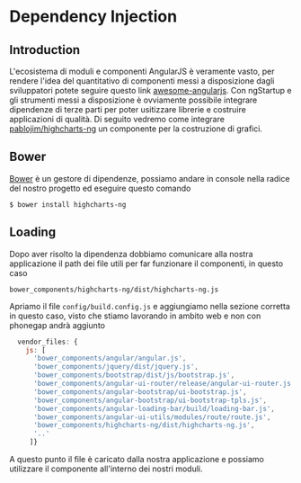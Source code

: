 # Dependency Injection

## Introduction
L'ecosistema di moduli e componenti AngularJS è veramente vasto, per rendere l'idea del quantitativo di componenti messi a disposizione dagli sviluppatori potete seguire questo link [awesome-angularjs](https://github.com/gianarb/awesome-angularjs).
Con ngStartup e gli strumenti messi a disposizione è ovviamente possibile integrare dipendenze di terze parti per poter usitizzare librerie e costruire applicazioni di qualità. Di seguito vedremo come integrare [pablojim/highcharts-ng](https://github.com/pablojim/highcharts-ng)
un componente per la costruzione di grafici.

## Bower
[Bower](http://bower.io) è un gestore di dipendenze, possiamo andare in console nella radice del nostro progetto ed eseguire questo comando

```
$ bower install highcharts-ng
```

## Loading
Dopo aver risolto la dipendenza dobbiamo comunicare alla nostra applicazione il path dei file utili per far funzionare il componenti, in questo caso
```
bower_components/highcharts-ng/dist/highcharts-ng.js
```

Apriamo il file `config/build.config.js` e aggiungiamo nella sezione corretta in questo caso, visto che stiamo lavorando in ambito web e non con phonegap andrà aggiunto
```javascript
  vendor_files: {
    js: [
      'bower_components/angular/angular.js',
      'bower_components/jquery/dist/jquery.js',
      'bower_components/bootstrap/dist/js/bootstrap.js',
      'bower_components/angular-ui-router/release/angular-ui-router.js',
      'bower_components/angular-bootstrap/ui-bootstrap.js',
      'bower_components/angular-bootstrap/ui-bootstrap-tpls.js',
      'bower_components/angular-loading-bar/build/loading-bar.js',
      'bower_components/angular-ui-utils/modules/route/route.js',
      'bower_components/highcharts-ng/dist/highcharts-ng.js',
      '..'
     ]}
```

A questo punto il file è caricato dalla nostra applicazione e possiamo utilizzare il componente all'interno dei nostri moduli.
